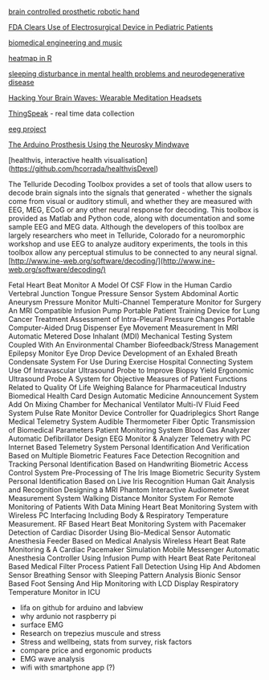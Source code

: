 [brain controlled prosthetic robotic hand](http://greekautomations.blogspot.co.uk/2014/01/low-cost-arduino-robotic-hand-eeg-and.html)

[FDA Clears Use of Electrosurgical Device in Pediatric Patients](
https://www.mdtmag.com/news/2016/06/fda-clears-use-electrosurgical-device-pediatric-patients)

[biomedical engineering and music](http://www.undergraduateawards.com/james-fogarty-making-music-through-biomedical-engineering/)

[heatmap in R](http://flowingdata.com/2010/01/21/how-to-make-a-heatmap-a-quick-and-easy-solution/)

[sleeping disturbance in mental health problems and neurodegenerative disease](http://www.ncbi.nlm.nih.gov/pmc/articles/PMC3674021/)

[Hacking Your Brain Waves: Wearable Meditation Headsets](https://www.diygenius.com/hacking-your-brain-waves/)

[ThingSpeak](https://thingspeak.com/) - real time data collection

[eeg project](http://eegproject.blogspot.co.uk/)

[The Arduino Prosthesis Using the Neurosky Mindwave](http://learn.parallax.com/educators/inspiration/arduino-prosthesis-using-neurosky-mindwave)

[healthvis, interactive health visualisation] (https://github.com/hcorrada/healthvisDevel)

The Telluride Decoding Toolbox provides a set of tools that allow users to decode brain signals into the signals that generated - whether the signals come from visual or auditory stimuli, and whether they are measured with EEG, MEG, ECoG or any other neural response for decoding. This toolbox is provided as Matlab and Python code, along with documentation and some sample EEG and MEG data. Although the developers of this toolbox are largely researchers who meet in Telluride, Colorado for a neuromorphic workshop and use EEG to analyze auditory experiments, the tools in this toolbox allow any perceptual stimulus to be connected to any neural signal.
[http://www.ine-web.org/software/decoding/](http://www.ine-web.org/software/decoding/)

Fetal Heart Beat Monitor
A Model Of CSF Flow in the Human Cardio Vertebral Junction
Tongue Pressure Sensor System
Abdominal Aortic Aneurysm Pressure Monitor
Multi-Channel Temperature Monitor for Surgery
An MRI Compatible Infusion Pump
Portable Patient Training Device for Lung Cancer Treatment
Assessment of Intra-Pleural Pressure Changes
Portable Computer-Aided Drug Dispenser
Eye Movement Measurement In MRI
Automatic Metered Dose Inhalant (MDI)
Mechanical Testing System Coupled With An Environmental Chamber
Biofeedback/Stress Management
Epilepsy Monitor
Eye Drop Device
Development of an Exhaled Breath Condensate System For Use During Exercise
Hospital Connecting System
Use Of Intravascular Ultrasound Probe to Improve Biopsy Yield
Ergonomic Ultrasound Probe
A System for Objective Measures of Patient Functions Related to Quality Of Life
Weighing Balance for Pharmaceutical Industry
Biomedical Health Card Design
Automatic Medicine Announcement System
Add On Mixing Chamber for Mechanical Ventilator
Multi-IV Fluid Feed System
Pulse Rate Monitor
Device Controller for Quadriplegics
Short Range Medical Telemetry System
Audible Thermometer
Fiber Optic Transmission of Biomedical Parameters
Patient Monitoring System
Blood Gas Analyzer
Automatic Defibrillator Design
EEG Monitor & Analyzer
Telemetry with PC
Internet Based Telemetry System
Personal Identification And Verification Based on Multiple Biometric Features
Face Detection Recognition and Tracking
Personal Identification Based on Handwriting
Biometric Access Control System
Pre-Processing of The Iris Image
Biometric Security System
Personal Identification Based on Live Iris Recognition
Human Gait Analysis and Recognition
Designing a MRI Phantom
Interactive Audiometer
Sweat Measurement System
Walking Distance Monitor
System  For Remote Monitoring of Patients With Data Mining
Heart Beat Monitoring System with Wireless PC Interfacing Including Body & Respiratory Temperature Measurement.
RF Based Heart Beat Monitoring System with Pacemaker
Detection of Cardiac Disorder Using Bio-Medical Sensor
Automatic Anesthesia Feeder Based on Medical Analysis
Wireless Heart Beat Rate Monitoring & A Cardiac Pacemaker Simulation Mobile Messenger
Automatic Anesthesia Controller Using Infusion Pump with Heart Beat Rate
Peritoneal Based Medical Filter Process
Patient Fall Detection Using Hip And Abdomen Sensor
Breathing Sensor with Sleeping Pattern Analysis
Bionic Sensor Based Foot Sensing And Hip Monitoring with LCD Display
Respiratory Temperature Monitor in ICU


- lifa on github for arduino and labview
- why ardunio not raspberry pi
- surface EMG
- Research on trepezius muscule and stress
- Stress and wellbeing, stats from survey, risk factors
- compare price and ergonomic products
- EMG wave analysis
- wifi with smartphone app (?)
